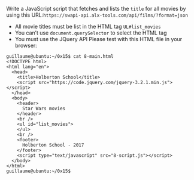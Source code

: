 Write a JavaScript script that fetches and lists the ```title``` for all movies by using this URL:```https://swapi-api.alx-tools.com/api/films/?format=json```
- All movie titles must be list in the HTML tag ```UL#list_movies```
- You can’t use ```document.querySelector``` to select the HTML tag
- You must use the JQuery API
Please test with this HTML file in your browser:
```
guillaume@ubuntu:~/0x15$ cat 8-main.html 
<!DOCTYPE html>
<html lang="en">
  <head>
    <title>Holberton School</title>
    <script src="https://code.jquery.com/jquery-3.2.1.min.js"></script>
  </head>
  <body>
    <header> 
      Star Wars movies
    </header>
    <br />
    <ul id="list_movies">
    </ul>
    <br />
    <footer>
      Holberton School - 2017
    </footer>
    <script type="text/javascript" src="8-script.js"></script>
  </body>
</html>
guillaume@ubuntu:~/0x15$
```
